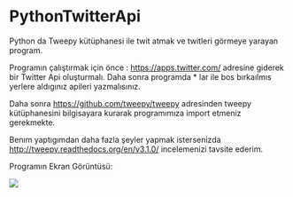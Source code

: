 PythonTwitterApi
================

Python da Tweepy kütüphanesi ile twit atmak ve twitleri görmeye yarayan program.

Programın çalıştırmak için önce : https://apps.twitter.com/  adresine giderek bir Twitter Api oluşturmalı.
Daha sonra programda * lar ile bos bırkaılmıs yerlere aldıgınız apileri yazmalısınız.

Daha sonra https://github.com/tweepy/tweepy adresinden tweepy kütüphanesini bilgisayara kurarak programımıza import etmeniz gerekmekte.

Benım yaptıgımdan daha fazla şeyler yapmak istersenizda http://tweepy.readthedocs.org/en/v3.1.0/ incelemenizi tavsite ederim.

Programın Ekran Görüntüsü:

<a href="http://hizliresim.com/oYEy0b"><img src="http://i.hizliresim.com/oYEy0b.png" /></a>
